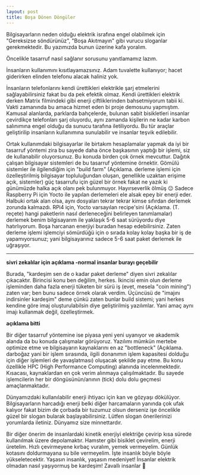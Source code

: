 ```yaml
---
layout: post
title: Boşa Dönen Döngüler
---
```


Bilgisayarların neden olduğu elektrik israfına engel olabilmek için "Gereksizse söndürünüz", "Boşa Akıtmayın" gibi vurucu sloganlar gerekmektedir. Bu yazımızda bunun üzerine kafa yoralım.

Öncelikle tasarruf nasıl sağlanır sorusunu yanıtlamamız lazım. 

İnsanların kullanımını kısıtlayamazsınız. Adam tuvalette kullanıyor; hacet giderirken elinden telefonu alacak haliniz yok. 

İnsanların telefonlarını kendi ürettikleri elektrikle şarj etmelerini sağlayabilirsiniz fakat bu da pek efektik olmaz. Kendi ürettikleri elektrik derken Matrix filmindeki gibi enerji çiftliklerinden bahsetmiyorum tabii ki. Vakti zamanında bu amaca hizmet eden bi proje demosunu yapmıştım. Kamusal alanlarda, parklarda bahçelerde, bulunan sabit bisikletleri insanlar çevirdikçe telefonları şarj oluyordu, aynı zamanda kişilerin ne kadar karbon salınımına engel olduğu da sunucu tarafına iletiliyordu. Bu tür araçlar geliştirilip insanların kullanımına sunulabilir ve insanlar teşvik edilebilir.

Ortak kullanımdaki bilgisayarlar ile birtakım hesaplamalar yapmak da iyi bir tasarruf yöntemi zira bu sayede daha önce başkasının yaptığı bir işlemi, siz de kullanabilir oluyorsunuz. Bu konuda birden çok örnek mevcuttur. Dağıtık çalışan bilgisayar sistemleri de bu tasarruf yöntemine örnektir. Gömülü sistemler ile ilgilendiğim için "build farm" (Açıklama. derleme işlemi için özelleştirilmiş bilgisayar topluluğundan oluşan, genellikle uzaktan erişime açık, sistemler) güç tasarrufu için güzel bir örnek fakat ne yazık ki günümüzde halka açık olanı pek bulunmuyor. Hayırseverlik ölmüş 😐 Sadece Raspberry Pi için Yocto ile yapılan derlemeleri ele alsak epey bir enerji eder. Halbuki ortak alan olsa, aynı dosyaları tekrar tekrar kimse sıfırdan derlemek zorunda kalmazdı. RPi4 için, Yocto varsayılan recipe'sini (Açıklama. (T. reçete) hangi paketlerin nasıl derleneceğini belirleyen tanımlamalar) derlemek benim bilgisayarım ile yaklaşık 5-6 saat sürüyordu diye hatırlıyorum. Boşa harcanan enerjiyi buradan hesap edebilirsiniz. Zaten derleme işlemi işlemciyi sömürdüğü için o sırada kolay kolay başka bir iş de yapamıyorsunuz; yani bilgisayarınız sadece 5-6 saat paket derlemek ile uğraşıyor.

---
**sivri zekalılar için açıklama -normal insanlar burayı geçebilir**

Burada, "kardeşim sen de o kadar paket derleme" diyen sivri zekalılar çıkacaktır. Birincisi konu ben değilim, herkes. İkincisi emin olun derleme işleminden daha fazla enerji tüketen bir sürü iş (evet, mesela "coin mining") zaten var; ben bunu sadece örnek olarak verdim. Üçüncüsü de "imajını indirsinler kardeşim" deme çünkü zaten bunlar build sistemi; yani herkes kendine göre imaj oluşturulabilsin diye geliştirilmiş yazılımlar. Yani amaç aynı imajı kullanmak değil, özelleştirmek.

**açıklama bitti**

Bir diğer tasarruf yöntemine ise piyasa yeni yeni uyanıyor ve akademik alanda da bu konuda çalışmalar görüyoruz. Yazılımı mümkün mertebe optimize etme ve bilgisayarın kaynaklarını en az "bottleneck" (Açıklama. darboğaz yani bir işlem sırasında, ilgili donanımın işlem kapasitesi dolduğu için diğer işlemleri de yavaşlatması) oluşacak şekilde pay etme. Bu konu özellikle HPC (High Performance Computing) alanında incelenmektedir. Kısacası, kaynaklardan en çok verim alınmaya çalışılmaktadır. Bu sayede işlemcilerin her bir döngüsünün/anının (tick) dolu dolu geçmesi amaçlanmaktadır.

Dünyamızdaki kullanılabilir enerji ihtiyacı için kan ve gözyaşı dökülüyor. Bilgisayarların harcadığı enerji belki diğer harcamaların yanında çok ufak kalıyor fakat bizim de çorbada bir tuzumuz olsun derseniz işe öncelikle güzel bir slogan bularak başlayabilirsiniz. Lütfen slogan önerilerinizi yorumlarda iletiniz. Dünyamız size minnettardır.

Bir diğer önerim de insanlardaki kinetik enerjiyi elektriğe çevirip kısa sürede kullanılmak üzere depolamaktır. Hamster gibi bisiklet çevirelim, enerji üretelim. Hızlı çevirmeyene kırbaç vuralım, yemek vermeyelim. Günlük kotasını doldurmayana su bile vermeyelim. İşte insanlık böyle böyle yükseletecektir. Yaşasın insanlık, yaşasın medeniyet! İnsanlar elektrik olmadan nasıl yaşıyormuş be kardeşim! Zavallı insanlar 🥺